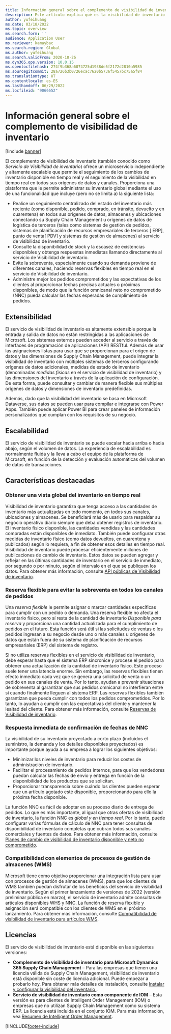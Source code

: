 ```yaml
---
title: Información general sobre el complemento de visibilidad de inventario
description: Este artículo explica qué es la visibilidad de inventario y describe sus características.
author: yufeihuang
ms.date: 03/18/2022
ms.topic: overview
ms.search.form: ''
audience: Application User
ms.reviewer: kamaybac
ms.search.region: Global
ms.author: yufeihuang
ms.search.validFrom: 2020-10-26
ms.dyn365.ops.version: 10.0.15
ms.openlocfilehash: 274f9b368a6074725d1938de5f2172d2810a5985
ms.sourcegitcommit: 28a726b3b0726ecac7620b5736f5457bc75a5f84
ms.translationtype: HT
ms.contentlocale: es-ES
ms.lasthandoff: 06/29/2022
ms.locfileid: "9066652"
---
```

# <a name="inventory-visibility-add-in-overview"></a>Información general sobre el complemento de visibilidad de inventario

[!include [banner](../includes/banner.md)]

El complemento de visibilidad de inventario (también conocido como *Servicio de Visibilidad de inventario*) ofrece un microservicio independiente y altamente escalable que permite el seguimiento de los cambios de inventario disponible en tiempo real y el seguimiento de la visibilidad en tiempo real en todos sus orígenes de datos y canales. Proporciona una plataforma que le permite administrar su inventario global mediante el uso de una funcionalidad que incluye (pero no se limita a) la siguiente lista:

- Realice un seguimiento centralizado del estado del inventario más reciente (como disponible, pedido, comprado, en tránsito, devuelto y en cuarentena) en todos sus orígenes de datos, almacenes y ubicaciones conectando su Supply Chain Management u orígenes de datos de logística de terceros (tales como sistemas de gestión de pedidos, sistemas de planificación de recursos empresariales de terceros \[ ERP\], punto de venta\[ PDV\] y sistemas de gestión de almacenes) al servicio de visibilidad de inventario.
- Consulte la disponibilidad de stock y la escasez de existencias disponibles y obtenga respuestas inmediatas llamando directamente al servicio de Visibilidad de inventario.
- Evite la sobreventa, especialmente cuando su demanda proviene de diferentes canales, haciendo reservas flexibles en tiempo real en el servicio de Visibilidad de inventario.
- Administre mejor los pedidos comprometidos y las expectativas de los clientes al proporcionar fechas precisas actuales o próximas disponibles, de modo que la función omnicanal neto no comprometido (NNC) pueda calcular las fechas esperadas de cumplimiento de pedidos.

## <a name="extensibility"></a>Extensibilidad

El servicio de visibilidad de inventario es altamente extensible porque la entrada y salida de datos no están restringidas a las aplicaciones de Microsoft. Los sistemas externos pueden acceder al servicio a través de interfaces de programación de aplicaciones (API) RESTful. Además de usar las asignaciones listas para usar que se proporcionan para el origen de datos y las dimensiones de Supply Chain Management, puede integrar la visibilidad de inventario con múltiples sistemas de terceros configurando orígenes de datos adicionales, medidas de estado de inventario (denominadas *medidas físicas* en el servicio de visibilidad de inventario) y las dimensiones del inventario a través de la aplicación de configuración. De esta forma, puede consultar y cambiar de manera flexible sus múltiples orígenes de datos y dimensiones de inventario predefinidas.

Además, dado que la visibilidad del inventario se basa en Microsoft Dataverse, sus datos se pueden usar para compilar e integrarse con Power Apps. También puede aplicar Power BI para crear paneles de información personalizados que cumplan con los requisitos de su negocio.

## <a name="scalability"></a>Escalabilidad

El servicio de visibilidad de inventario se puede escalar hacia arriba o hacia abajo, según el volumen de datos. La experiencia de escalabilidad es normalmente fluida y la lleva a cabo el equipo de la plataforma de Microsoft, en función de la detección y evaluación automáticas del volumen de datos de transacciones.

## <a name="feature-highlights"></a>Características destacadas

### <a name="get-a-global-view-of-real-time-inventory"></a>Obtener una vista global del inventario en tiempo real

Visibilidad de inventario garantiza que tenga acceso a las cantidades de inventario más actualizadas en todo momento, en todos sus canales, ubicaciones y almacenes. Se beneficiará más de usarlo para respaldar su negocio operativo diario siempre que deba obtener registros de inventario. El inventario físico disponible, las cantidades vendidas y las cantidades compradas están disponibles de inmediato. También puede configurar otras medidas de inventario físico (como datos devueltos, en cuarentena y publicados) según lo requiera, a fin de obtener esos detalles en tiempo real. Visibilidad de inventario puede procesar eficientemente millones de publicaciones de cambio de inventario. Estos datos se pueden agregar y reflejar en las últimas cantidades de inventario en el servicio de inmediato, por segundo o por minuto, según el intervalo en el que se publiquen los datos. Para obtener más información, consulte [API públicas de Visibilidad de inventario](inventory-visibility-api.md).

### <a name="soft-reservation-to-avoid-overselling-across-all-order-channels"></a>Reserva flexible para evitar la sobreventa en todos los canales de pedidos

Una *reserva flexible* le permite asignar o marcar cantidades específicas para cumplir con un pedido o demanda. Una reserva flexible no afecta el inventario físico, pero sí resta de la cantidad de inventario *Disponible para reserva* y proporciona una cantidad actualizada para el cumplimiento de pedidos en el futuro. Esta función será útil si las solicitudes de ventas o los pedidos ingresan a su negocio desde uno o más canales u orígenes de datos que están fuera de su sistema de planificación de recursos empresariales (ERP) del sistema de registro.

Si no utiliza reservas flexibles en el servicio de visibilidad de inventario, debe esperar hasta que el sistema ERP sincronice y procese el pedido para obtener una actualización de la cantidad de inventario físico. Este proceso suele tener una latencia enorme. Sin embargo, las reservas flexibles tienen efecto inmediato cada vez que se genera una solicitud de venta o un pedido en sus canales de venta. Por lo tanto, ayudan a prevenir situaciones de sobreventa al garantizar que sus pedidos omnicanal no interfieran entre sí cuando finalmente lleguen al sistema ERP. Las reservas flexibles también garantizan que pueda cumplir con todos los pedidos comprometidos. Por lo tanto, lo ayudan a cumplir con las expectativas del cliente y mantener la lealtad del cliente. Para obtener más información, consulte [Reservas de Visibilidad de inventario](inventory-visibility-reservations.md).

### <a name="immediate-response-of-atp-dates-confirmation"></a>Respuesta inmediata de confirmación de fechas de NNC

La visibilidad de su inventario proyectado a corto plazo (incluidos el suministro, la demanda y los detalles disponibles proyectados) es importante porque ayuda a su empresa a lograr los siguientes objetivos:

- Minimizar los niveles de inventario para reducir los costes de administración de inventario.
- Facilitar el procesamiento de pedidos internos, para que los vendedores puedan calcular las fechas de envío y entrega en función de la disponibilidad de los productos que se solicitan.
- Proporcionar transparencia sobre cuándo los clientes pueden esperar que un artículo agotado esté disponible, proporcionando para ello la próxima fecha disponible.

La función NNC es fácil de adoptar en su proceso diario de entrega de pedidos. Lo que es más importante, al igual que otras ofertas de visibilidad de inventario, la función NNC es *global y en tiempo real*. Por lo tanto, puede configurar varias fórmulas de cálculo de NNC para tener consultas de disponibilidad de inventario completas que cubran todos sus canales comerciales y fuentes de datos. Para obtener más información, consulte [Planes de cambio de visibilidad de inventario disponible y neto no comprometido](inventory-visibility-available-to-promise.md).

### <a name="compatibility-with-warehouse-management-processes-wms-items"></a>Compatibilidad con elementos de procesos de gestión de almacenes (WMS)

Microsoft tiene como objetivo proporcionar una integración lista para usar con procesos de gestión de almacenes (WMS), para que los clientes de WMS también puedan disfrutar de los beneficios del servicio de visibilidad de inventario. Según el primer lanzamiento de versiones de 2022 (versión preliminar pública en marzo), el servicio de inventario admite consultas de artículos disponibles WHS y NNC. La función de reserva flexible y asignación será compatible con los clientes de WMS en el próximo lanzamiento. Para obtener más información, consulte [Compatibilidad de visibilidad de inventario para artículos WMS](inventory-visibility-whs-support.md).

## <a name="licensing"></a>Licencias

El servicio de visibilidad de inventario está disponible en las siguientes versiones:

- **Complemento de visibilidad de inventario para Microsoft Dynamics 365 Supply Chain Management** – Para las empresas que tienen una licencia válida de Supply Chain Management, visibilidad de inventario está disponible sin coste de licencia adicional. Puede empezar a probarlo hoy. Para obtener más detalles de instalación, consulte [Instalar y configurar la visibilidad del inventario ](inventory-visibility-setup.md).
- **Servicio de visibilidad de inventario como componente de IOM** – Esta versión es para clientes de Intelligent Order Management (IOM) o empresas que no utilizan Supply Chain Management como su sistema ERP. La licencia está incluida en el conjunto IOM. Para más información, vea [Resumen de Intelligent Order Management](/dynamics365/intelligent-order-management/overview).

[!INCLUDE[footer-include](../../includes/footer-banner.md)]
